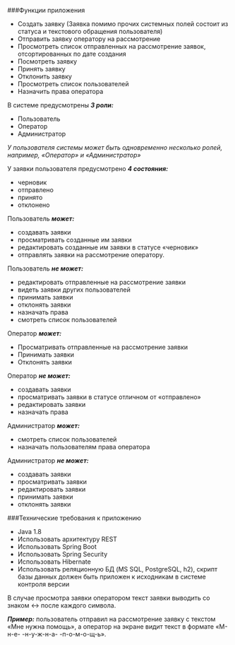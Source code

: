 ###Функции приложения
* Создать заявку (Заявка помимо прочих системных полей состоит из статуса и текстового обращения пользователя)
* Отправить заявку оператору на рассмотрение
* Просмотреть список отправленных на рассмотрение заявок, отсортированных по дате создания
* Посмотреть заявку
* Принять заявку
* Отклонить заявку
* Просмотреть список пользователей
* Назначить права оператора 
  
В системе предусмотрены ***3 роли:***
* Пользователь
* Оператор
* Администратор

_У пользователя системы может быть одновременно несколько ролей,
например, «Оператор» и «Администратор»_

У заявки пользователя предусмотрено ***4 состояния:***
* черновик
* отправлено
* принято
* отклонено
  
Пользователь ***может:***
* создавать заявки
* просматривать созданные им заявки
* редактировать созданные им заявки в статусе «черновик»
* отправлять заявки на рассмотрение оператору.
  
Пользователь ***не может:***
* редактировать отправленные на рассмотрение заявки
* видеть заявки других пользователей
* принимать заявки
* отклонять заявки
* назначать права
* смотреть список пользователей
  
Оператор ***может:***
* Просматривать отправленные на рассмотрение заявки
* Принимать заявки
* Отклонять заявки

Оператор ***не может:***
* создавать заявки
* просматривать заявки в статусе отличном от «отправлено»
* редактировать заявки
* назначать права

Администратор ***может:***
* смотреть список пользователей
* назначать пользователям права оператора
  
Администратор ***не может:***
* создавать заявки
* просматривать заявки
* редактировать заявки
* принимать заявки
* отклонять заявки

###Технические требования к приложению
* Java 1.8
* Использовать архитектуру REST
* Использовать Spring Boot
* Использовать Spring Security
* Использовать Hibernate
* Использовать реляционную БД (MS SQL, PostgreSQL, h2), скрипт базы данных должен быть приложен к исходникам в системе контроля версии
  
В случае просмотра заявки оператором текст заявки выводить
со знаком <-> после каждого символа. 
  
***Пример:*** 
пользователь отправил на рассмотрение заявку с текстом «Мне нужна помощь», а оператор на экране видит текст в формате «М-н-е- -н-у-ж-н-а- -п-о-м-о-щ-ь».

